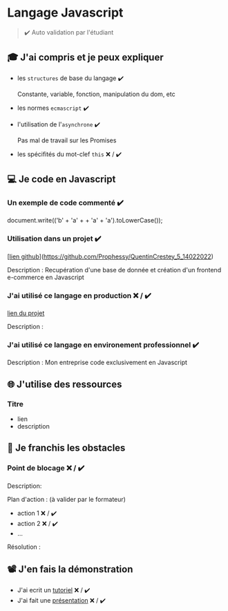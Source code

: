 # Langage Javascript

> ✔️ Auto validation par l'étudiant

## 🎓 J'ai compris et je peux expliquer

- les `structures` de base du langage ✔️

  Constante, variable, fonction, manipulation du dom, etc

- les normes `ecmascript` ✔️
- l'utilisation de l'`asynchrone` ✔️

  Pas mal de travail sur les Promises 

- les spécifités du mot-clef `this` ❌ / ✔️

## 💻 Je code en Javascript

### Un exemple de code commenté  ✔️

document.write(('b' + 'a' + + 'a' + 'a').toLowerCase());

### Utilisation dans un projet ✔️

[[lien github](...)](https://github.com/Prophessy/QuentinCrestey_5_14022022)

Description : Recupération d'une base de donnée et création d'un frontend e-commerce en Javascript

### J'ai utilisé ce langage en production ❌ / ✔️

[lien du projet](...)

Description :

### J'ai utilisé ce langage en environement professionnel ✔️

Description : Mon entreprise code exclusivement en Javascript

## 🌐 J'utilise des ressources

### Titre

- lien
- description

## 🚧 Je franchis les obstacles

### Point de blocage ❌ / ✔️

Description:

Plan d'action : (à valider par le formateur)

- action 1 ❌ / ✔️
- action 2 ❌ / ✔️
- ...

Résolution :

## 📽️ J'en fais la démonstration

- J'ai ecrit un [tutoriel](...) ❌ / ✔️
- J'ai fait une [présentation](...) ❌ / ✔️

